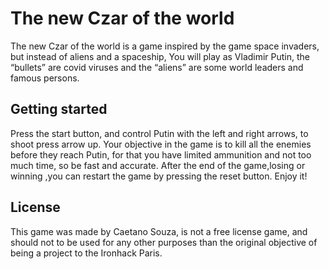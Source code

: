 # The new Czar of the world

The new Czar of the world is a game inspired by the game space invaders, but instead of aliens and a spaceship, You will play as Vladimir Putin, the “bullets” are covid viruses and the “aliens” are some world leaders and famous persons.

## Getting started

Press the start button, and control Putin with the left and right arrows, to shoot press arrow up. Your objective in the game is to kill all the enemies before they reach Putin, for that you have limited ammunition
and not too much time, so be fast and accurate. After the end of the game,losing or winning ,you can restart the game by pressing the reset button. Enjoy it!

## License

This game was made by Caetano Souza, is not a free license game, and should not to be used for any other purposes than the original objective of being a project to the Ironhack Paris.
